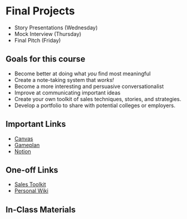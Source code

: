 # Final Projects
- Story Presentations (Wednesday)
- Mock Interview (Thursday)
- Final Pitch (Friday)

## Goals for this course
- Become better at doing what *you* find most meaningful
- Create a note-taking system that *works!*
- Become a more interesting and persuasive conversationalist
- Improve at communicating important ideas
- Create your own toolkit of sales techniques, stories, and strategies.
- Develop a portfolio to share with potential colleges or employers.

## Important Links
- [Canvas](https://student.idtech.com/courses/225)
- [Gameplan](gp4.idtech.com)
- [Notion](https://www.notion.so)

## One-off Links
- [Sales Toolkit](https://dapop.notion.site/dapop/effd27578f0d4263aa104a737a94c689?v=e499bd8bcdb446c7b57c8cf2d59a148a)
- [Personal Wiki](https://www.notion.so/charfraza/Personal-wiki-7c19c6d9fefc4e169e3154b4e6c508f4)

## In-Class Materials
